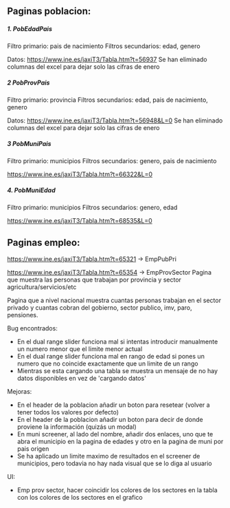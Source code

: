 ## Paginas poblacion:

##### 1. PobEdadPais
Filtro primario: pais de nacimiento
Filtros secundarios: edad, genero

Datos: https://www.ine.es/jaxiT3/Tabla.htm?t=56937
Se han eliminado columnas del excel para dejar solo las cifras de enero

##### 2 PobProvPais
Filtro primario: provincia
Filtros secundarios: edad, pais de nacimiento, genero

Datos: https://www.ine.es/jaxiT3/Tabla.htm?t=56948&L=0 
Se han eliminado columnas del excel para dejar solo las cifras de enero

##### 3 PobMuniPais
Filtro primario: municipios
Filtros secundarios: genero, pais de nacimiento

https://www.ine.es/jaxiT3/Tabla.htm?t=66322&L=0

##### 4. PobMuniEdad
Filtro primario: municipios
Filtros secundarios: genero, edad

https://www.ine.es/jaxiT3/Tabla.htm?t=68535&L=0  



## Paginas empleo:

https://www.ine.es/jaxiT3/Tabla.htm?t=65321  -> EmpPubPri

https://www.ine.es/jaxiT3/Tabla.htm?t=65354 -> EmpProvSector
Pagina que muestra las personas que trabajan por provincia
y sector agricultura/servicios/etc 

Pagina que a nivel nacional muestra cuantas personas trabajan en el sector privado
y cuantas cobran del gobierno, sector publico, imv, paro, pensiones.



Bug encontrados:

- En el dual range slider funciona mal si intentas introducir manualmente un numero menor que el limite menor actual
- En el dual range slider funciona mal en rango de edad si pones un numero que no coincide exactamente que un limite de un rango
- Mientras se esta cargando una tabla se muestra un mensaje de no hay datos disponibles en vez de 'cargando datos'



Mejoras:

- En el header de la poblacion añadir un boton para resetear (volver a tener todos los valores por defecto) 
- En el header de la poblacion añadir un boton para decir de donde proviene la información (quizás un modal)
- En muni screener, al lado del nombre, añadir dos enlaces, uno que te abra el municipio en la pagina de edades y otro en la pagina de muni por pais origen
- Se ha aplicado un limite maximo de resultados en el screener de municipios, pero todavia no hay nada visual que se lo diga al usuario



UI:

- Emp prov sector, hacer coincidir los colores de los sectores en la tabla con los colores de los sectores en el grafico